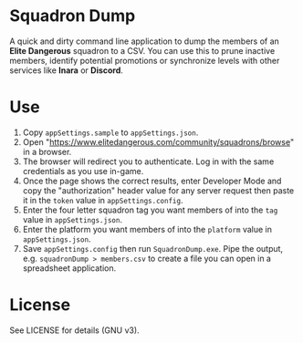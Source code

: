 # Squadron Dump

A quick and dirty command line application to dump the members of an **Elite Dangerous** squadron to a CSV. You can use this to prune inactive members,
identify potential promotions or synchronize levels with other services like **Inara** or **Discord**.

# Use

1. Copy `appSettings.sample` to `appSettings.json`.
2. Open "https://www.elitedangerous.com/community/squadrons/browse" in a browser.
3. The browser will redirect you to authenticate. Log in with the same credentials as you use in-game.
3. Once the page shows the correct results, enter Developer Mode and copy the "authorization" header value for any server request then paste it in the `token` value in `appSettings.config`.
4. Enter the four letter squadron tag you want members of into the `tag` value in `appSettings.json`.
5. Enter the platform you want members of into the `platform` value in `appSettings.json`.
6. Save `appSettings.config` then run `SquadronDump.exe`. Pipe the output, e.g. `squadronDump > members.csv` to create a file you can open in a spreadsheet application.

# License

See LICENSE for details (GNU v3).
